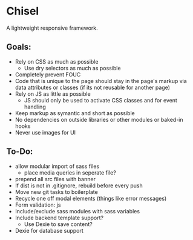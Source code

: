 # Chisel
A lightweight responsive framework.

## Goals:
- Rely on CSS as much as possible
	+ Use dry selectors as much as possible
- Completely prevent FOUC
- Code that is unique to the page should stay in the page's markup via data attributes or classes (if its not reusable for another page)
- Rely on JS as little as possible
	+ JS should only be used to activate CSS classes and for event handling
- Keep markup as symantic and short as possible
- No dependencies on outside libraries or other modules or baked-in hooks
- Never use images for UI

## To-Do:
- allow modular import of sass files
	+ place media queries in seperate file?
- prepend all src files with banner
- If dist is not in .gitignore, rebuild before every push
- Move new git tasks to boilerplate
- Recycle one off modal elements (things like error messages)
- Form validation: js
- Include/exclude sass modules with sass variables
- Include backend template support?
	- Use Dexie to save content?
- Dexie for database support
